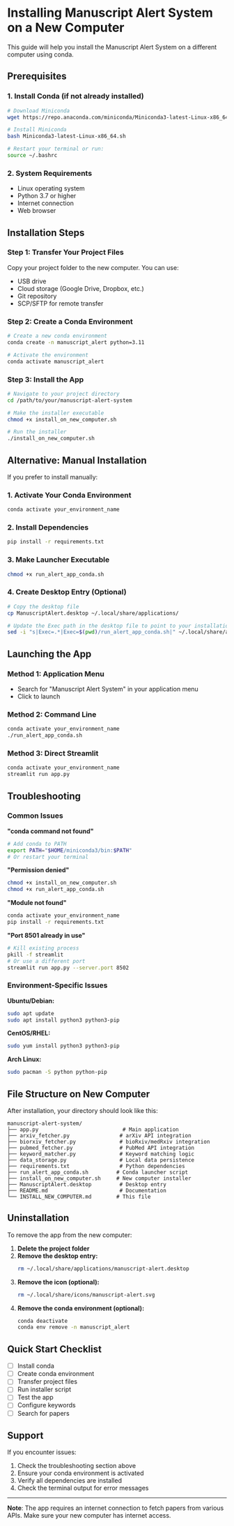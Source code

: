 # Installing Manuscript Alert System on a New Computer

This guide will help you install the Manuscript Alert System on a different computer using conda.

## Prerequisites

### 1. Install Conda (if not already installed)
```bash
# Download Miniconda
wget https://repo.anaconda.com/miniconda/Miniconda3-latest-Linux-x86_64.sh

# Install Miniconda
bash Miniconda3-latest-Linux-x86_64.sh

# Restart your terminal or run:
source ~/.bashrc
```

### 2. System Requirements
- Linux operating system
- Python 3.7 or higher
- Internet connection
- Web browser

## Installation Steps

### Step 1: Transfer Your Project Files
Copy your project folder to the new computer. You can use:
- USB drive
- Cloud storage (Google Drive, Dropbox, etc.)
- Git repository
- SCP/SFTP for remote transfer

### Step 2: Create a Conda Environment
```bash
# Create a new conda environment
conda create -n manuscript_alert python=3.11

# Activate the environment
conda activate manuscript_alert
```

### Step 3: Install the App
```bash
# Navigate to your project directory
cd /path/to/your/manuscript-alert-system

# Make the installer executable
chmod +x install_on_new_computer.sh

# Run the installer
./install_on_new_computer.sh
```

## Alternative: Manual Installation

If you prefer to install manually:

### 1. Activate Your Conda Environment
```bash
conda activate your_environment_name
```

### 2. Install Dependencies
```bash
pip install -r requirements.txt
```

### 3. Make Launcher Executable
```bash
chmod +x run_alert_app_conda.sh
```

### 4. Create Desktop Entry (Optional)
```bash
# Copy the desktop file
cp ManuscriptAlert.desktop ~/.local/share/applications/

# Update the Exec path in the desktop file to point to your installation
sed -i "s|Exec=.*|Exec=$(pwd)/run_alert_app_conda.sh|" ~/.local/share/applications/ManuscriptAlert.desktop
```

## Launching the App

### Method 1: Application Menu
- Search for "Manuscript Alert System" in your application menu
- Click to launch

### Method 2: Command Line
```bash
conda activate your_environment_name
./run_alert_app_conda.sh
```

### Method 3: Direct Streamlit
```bash
conda activate your_environment_name
streamlit run app.py
```

## Troubleshooting

### Common Issues

**"conda command not found"**
```bash
# Add conda to PATH
export PATH="$HOME/miniconda3/bin:$PATH"
# Or restart your terminal
```

**"Permission denied"**
```bash
chmod +x install_on_new_computer.sh
chmod +x run_alert_app_conda.sh
```

**"Module not found"**
```bash
conda activate your_environment_name
pip install -r requirements.txt
```

**"Port 8501 already in use"**
```bash
# Kill existing process
pkill -f streamlit
# Or use a different port
streamlit run app.py --server.port 8502
```

### Environment-Specific Issues

**Ubuntu/Debian:**
```bash
sudo apt update
sudo apt install python3 python3-pip
```

**CentOS/RHEL:**
```bash
sudo yum install python3 python3-pip
```

**Arch Linux:**
```bash
sudo pacman -S python python-pip
```

## File Structure on New Computer

After installation, your directory should look like this:
```
manuscript-alert-system/
├── app.py                           # Main application
├── arxiv_fetcher.py                # arXiv API integration
├── biorxiv_fetcher.py              # bioRxiv/medRxiv integration
├── pubmed_fetcher.py               # PubMed API integration
├── keyword_matcher.py              # Keyword matching logic
├── data_storage.py                 # Local data persistence
├── requirements.txt                # Python dependencies
├── run_alert_app_conda.sh         # Conda launcher script
├── install_on_new_computer.sh     # New computer installer
├── ManuscriptAlert.desktop         # Desktop entry
├── README.md                       # Documentation
└── INSTALL_NEW_COMPUTER.md        # This file
```

## Uninstallation

To remove the app from the new computer:

1. **Delete the project folder**
2. **Remove the desktop entry:**
   ```bash
   rm ~/.local/share/applications/manuscript-alert.desktop
   ```
3. **Remove the icon (optional):**
   ```bash
   rm ~/.local/share/icons/manuscript-alert.svg
   ```
4. **Remove the conda environment (optional):**
   ```bash
   conda deactivate
   conda env remove -n manuscript_alert
   ```

## Quick Start Checklist

- [ ] Install conda
- [ ] Create conda environment
- [ ] Transfer project files
- [ ] Run installer script
- [ ] Test the app
- [ ] Configure keywords
- [ ] Search for papers

## Support

If you encounter issues:
1. Check the troubleshooting section above
2. Ensure your conda environment is activated
3. Verify all dependencies are installed
4. Check the terminal output for error messages

---

**Note**: The app requires an internet connection to fetch papers from various APIs. Make sure your new computer has internet access. 